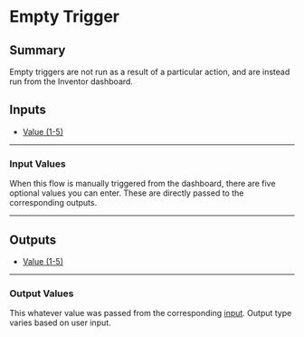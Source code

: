 # Empty Trigger
## Summary
Empty triggers are not run as a result of a particular action, and are instead run from the Inventor dashboard.

## Inputs
- [Value (1-5)](#input-values)
___
### Input Values
When this flow is manually triggered from the dashboard, there are five optional values you can enter. These are directly passed to the corresponding outputs.
___
## Outputs
- [Value (1-5)](#output-values)
___
### Output Values
This whatever value was passed from the corresponding [input](#input-values). Output type varies based on user input.